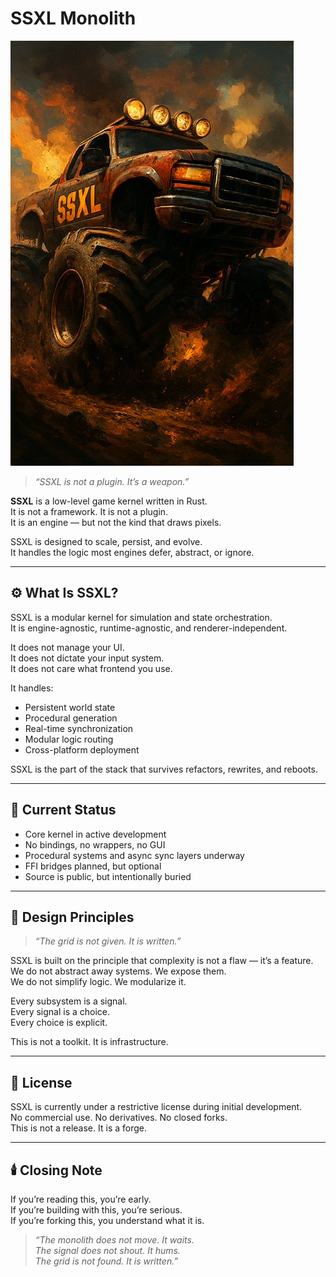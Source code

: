 # SSXL Monolith

![SSXL Monolith Poster](./.assets/zv9_SSXL.jpg)

> _“SSXL is not a plugin. It’s a weapon.”_

**SSXL** is a low-level game kernel written in Rust.  
It is not a framework. It is not a plugin.  
It is an engine — but not the kind that draws pixels.

SSXL is designed to scale, persist, and evolve.  
It handles the logic most engines defer, abstract, or ignore.

---

## ⚙️ What Is SSXL?

SSXL is a modular kernel for simulation and state orchestration.  
It is engine-agnostic, runtime-agnostic, and renderer-independent.

It does not manage your UI.  
It does not dictate your input system.  
It does not care what frontend you use.

It handles:

- Persistent world state  
- Procedural generation  
- Real-time synchronization  
- Modular logic routing  
- Cross-platform deployment  

SSXL is the part of the stack that survives refactors, rewrites, and reboots.

---

## 🧱 Current Status

- Core kernel in active development  
- No bindings, no wrappers, no GUI  
- Procedural systems and async sync layers underway  
- FFI bridges planned, but optional  
- Source is public, but intentionally buried

---

## 🧠 Design Principles

> _“The grid is not given. It is written.”_

SSXL is built on the principle that complexity is not a flaw — it’s a feature.  
We do not abstract away systems. We expose them.  
We do not simplify logic. We modularize it.

Every subsystem is a signal.  
Every signal is a choice.  
Every choice is explicit.

This is not a toolkit. It is infrastructure.

---

## 📜 License

SSXL is currently under a restrictive license during initial development.  
No commercial use. No derivatives. No closed forks.  
This is not a release. It is a forge.

---

## 🕯️ Closing Note

If you’re reading this, you’re early.  
If you’re building with this, you’re serious.  
If you’re forking this, you understand what it is.

> _“The monolith does not move. It waits.  
> The signal does not shout. It hums.  
> The grid is not found. It is written.”_
